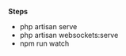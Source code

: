 <strong>Steps</strong>
<ul>
<li>php artisan serve</li>
<li>php artisan websockets:serve</li>
<li>npm run watch</li>

</ul>


